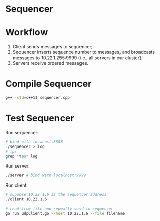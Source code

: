 # Sequencer

# Workflow
1. Client sends messages to sequencer;
2. Sequencer inserts sequence number to messages, and broadcasts messages to 10.22.1.255:9999 (i.e., all servers in our cluster);
3. Servers receive ordered messages.

# Compile Sequencer

```bash
g++ -std=c++11 sequencer.cpp
```

# Test Sequencer

Run sequencer:
```bash
# bind with locahost:8888 
./sequencer > log 
# tps
grep "tps" log
```

Run server:
```bash
./server # bind with localhost:9999
```

Run client:
```bash
# suppose 10.22.1.6 is the sequencer address
./client 10.22.1.6

# read from file and repeatly send to sequencer 
go run udpClient.go --host 10.22.1.6 --file filename
```

